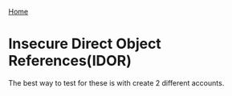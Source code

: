 [Home](../README.md)

# Insecure Direct Object References(IDOR)

The best way to test for these is with create 2 different accounts.